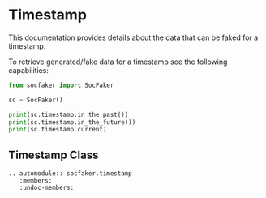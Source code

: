 # Timestamp

This documentation provides details about the data that can be faked for a timestamp.

To retrieve generated/fake data for a timestamp see the following capabilities:


```python
from socfaker import SocFaker

sc = SocFaker()

print(sc.timestamp.in_the_past())
print(sc.timestamp.in_the_future())
print(sc.timestamp.current)
```

## Timestamp Class

```eval_rst
.. automodule:: socfaker.timestamp
   :members:
   :undoc-members:
```
